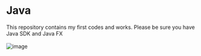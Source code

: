 # Java
This repository contains my first codes and works. Please be sure you have Java SDK and Java FX
<br/><br/>
![image](https://user-images.githubusercontent.com/100485088/158650150-36308fcc-d366-4909-a6d8-9e11214272da.png)


